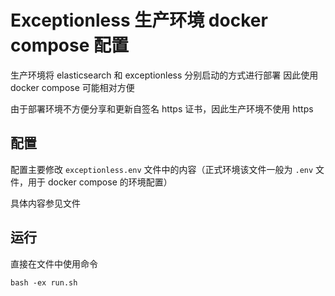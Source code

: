 # Exceptionless 生产环境 docker compose 配置

生产环境将 elasticsearch 和 exceptionless 分别启动的方式进行部署
因此使用 docker compose 可能相对方便

由于部署环境不方便分享和更新自签名 https 证书，因此生产环境不使用 https

## 配置

配置主要修改 `exceptionless.env` 文件中的内容（正式环境该文件一般为 `.env` 文件，用于 docker compose 的环境配置）

具体内容参见文件

## 运行

直接在文件中使用命令

```shell
bash -ex run.sh
```
